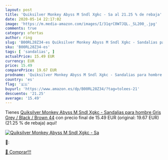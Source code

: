 ```yaml
---
layout: post
title: 'Quiksilver Monkey Abyss M Sndl Xgkc - Sa al 21.25 % de rebaja'
date: 2020-05-14 22:17:02
image: 'https://m.media-amazon.com/images/I/31qrC0W7JQL._SL200_.jpg'
comments: true
category: ofertas
author: ring
slug: 'B00RL28Z34-es Quiksilver Monkey Abyss M Sndl Xgkc - Sandalias para...'
sku: 'B00RL28Z34-es'
tags: [ 'sandalias', ]
actualPrice: 15.49 EUR
currency: EUR
price: 15.49
comparePrice: 19.67 EUR
prodname: 'Quiksilver Monkey Abyss M Sndl Xgkc - Sandalias para hombre  Gris  Grey /         Black /         Brown   44'
country: 'es'
flag: '🇪🇸'
buyurl: 'https://www.amazon.es/dp/B00RL28Z34/?tag=tolees-21'
descuento: '21.25'
average: '15.49'
---
```


Tienes [Quiksilver Monkey Abyss M Sndl Xgkc - Sandalias para hombre  Gris  Grey /         Black /         Brown   44](https://www.amazon.es/dp/B00RL28Z34/?tag=tolees-21) con precio final de  15.49 EUR (original: 19.67 EUR) (21.25 %  de rebaja) aqui!

[![Quiksilver Monkey Abyss M Sndl Xgkc - Sa](https://m.media-amazon.com/images/I/31qrC0W7JQL._SL200_.jpg)](https://www.amazon.es/dp/B00RL28Z34/?tag=tolees-21)

🔎:


[🛒 Comprar!!!](https://www.amazon.es/dp/B00RL28Z34/?tag=tolees-21)
